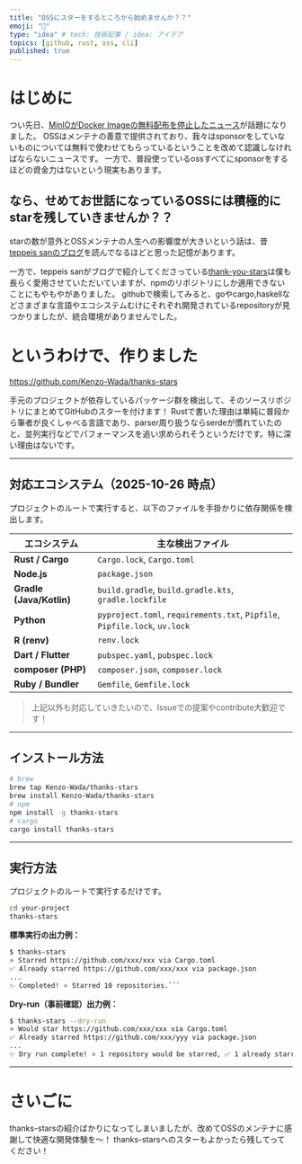 ```yaml
---
title: "OSSにスターをするところから始めませんか？？"
emoji: "🌟"
type: "idea" # tech: 技術記事 / idea: アイデア
topics: [github, rust, oss, cli]
published: true
---
```


# はじめに
つい先日、[MinIOがDocker Imageの無料配布を停止したニュース](https://gigazine.net/news/20251023-minio-stops-distributing-free-docker-images/)が話題になりました。
OSSはメンテナの善意で提供されており、我々はsponsorをしていないものについては無料で使わせてもらっているということを改めて認識しなければならないニュースです。
一方で、普段使っているossすべてにsponsorをするほどの資金力はないという現実もあります。

## なら、せめてお世話になっているOSSには積極的にstarを残していきませんか？？

starの数が意外とOSSメンテナの人生への影響度が大きいという話は、昔[teppeis sanのブログ](https://teppeis.hatenablog.com/entry/2017/08/thank-you-stars)を読んでなるほどと思った記憶があります。

一方で、teppeis sanがブログで紹介してくださっている[thank-you-stars](https://github.com/teppeis/thank-you-stars)は僕も長らく愛用させていただいていますが、npmのリポジトリにしか適用できないことにもやもやがありました。
githubで検索してみると、goやcargo,haskellなどさまざまな言語やエコシステムむけにそれぞれ開発されているrepositoryが見つかりましたが、統合環境がありませんでした。

# というわけで、作りました

https://github.com/Kenzo-Wada/thanks-stars

手元のプロジェクトが依存しているパッケージ群を検出して、そのソースリポジトリにまとめてGitHubのスターを付けます！
Rustで書いた理由は単純に普段から筆者が良くしゃべる言語であり、parser周り扱うならserdeが慣れていたのと、並列実行などでパフォーマンスを追い求められそうというだけです。特に深い理由はないです。

---

## 対応エコシステム（2025-10-26 時点）

プロジェクトのルートで実行すると、以下のファイルを手掛かりに依存関係を検出します。

| エコシステム             | 主な検出ファイル                                                           |
| ------------------------ | -------------------------------------------------------------------------- |
| **Rust / Cargo**         | `Cargo.lock`, `Cargo.toml`                                                 |
| **Node.js**              | `package.json`                                                             |
| **Gradle (Java/Kotlin)** | `build.gradle`, `build.gradle.kts`, `gradle.lockfile`                      |
| **Python**               | `pyproject.toml`, `requirements.txt`, `Pipfile`, `Pipfile.lock`, `uv.lock` |
| **R (renv)**             | `renv.lock`                                                                |
| **Dart / Flutter**       | `pubspec.yaml`, `pubspec.lock`                                             |
| **composer (PHP)**       | `composer.json`, `composer.lock`                                           |
| **Ruby / Bundler**       | `Gemfile`, `Gemfile.lock`                                                  |

> 上記以外も対応していきたいので、Issueでの提案やcontribute大歓迎です！

---

## インストール方法

```bash
# brew
brew tap Kenzo-Wada/thanks-stars
brew install Kenzo-Wada/thanks-stars
# npm
npm install -g thanks-stars
# cargo
cargo install thanks-stars
```

---

## 実行方法

プロジェクトのルートで実行するだけです。

```bash
cd your-project
thanks-stars
```

**標準実行の出力例：**

````bash
$ thanks-stars
⭐ Starred https://github.com/xxx/xxx via Cargo.toml
✅ Already starred https://github.com/xxx/xxx via package.json
...
✨ Completed! ⭐ Starred 10 repositories.```
````

**Dry-run（事前確認）出力例：**

````bash
$ thanks-stars --dry-run
⭐ Would star https://github.com/xxx/xxx via Cargo.toml
✅ Already starred https://github.com/xxx/yyy via package.json
...
✨ Dry run complete! ⭐ 1 repository would be starred, ✅ 1 already starred.```
````

---

# さいごに

thanks-starsの紹介ばかりになってしまいましたが、改めてOSSのメンテナに感謝して快適な開発体験を〜！
thanks-starsへのスターもよかったら残してってください！
